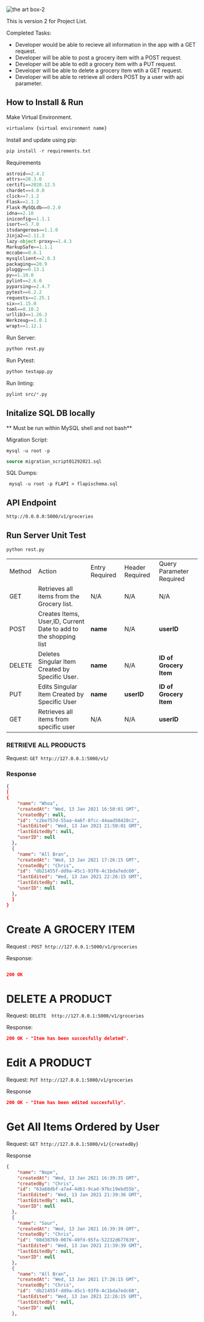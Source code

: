 
![the art box-2](https://user-images.githubusercontent.com/22153509/113756574-8fd66d00-96df-11eb-9d8b-66b3feffafc3.png)




This is version 2 for Project Lixt.

Completed Tasks:
- Developer would be able to recieve all information in the app with a GET request.
- Developer will be able to post a grocery item with a POST request.
- Developer will be able to edit a grocery item with a PUT request.
- Developer will be able to delete a grocery item wtih a GET request.
- Developer will be able to retrieve all orders POST by a user with api parameter.



## How to Install & Run

Make Virtual Environment.

```python
virtualenv {virtual environment name}
```

Install and update using pip:
```python
pip install -r requirements.txt
```
Requirements
```python
astroid==2.4.2
attrs==20.3.0
certifi==2020.12.5
chardet==4.0.0
click==7.1.2
Flask==1.1.2
Flask-MySQLdb==0.2.0
idna==2.10
iniconfig==1.1.1
isort==5.7.0
itsdangerous==1.1.0
Jinja2==2.11.3
lazy-object-proxy==1.4.3
MarkupSafe==1.1.1
mccabe==0.6.1
mysqlclient==2.0.3
packaging==20.9
pluggy==0.13.1
py==1.10.0
pylint==2.6.0
pyparsing==2.4.7
pytest==6.2.2
requests==2.25.1
six==1.15.0
toml==0.10.2
urllib3==1.26.3
Werkzeug==1.0.1
wrapt==1.12.1
```

Run Server:
```python
python rest.py
```
Run Pytest:
```python
python testapp.py
```
Run linting:
```bash
pylint src/*.py
```

## Initalize SQL DB locally

** Must be run within MySQL shell and not bash**

Migration Script:

```shell
mysql -u root -p
```

```SQL
source migration_script01292021.sql
```

SQL Dumps:

```shell
 mysql -u root -p FLAPI > flapischema.sql
```

## API Endpoint

```html
http://0.0.0.0:5000/v1/groceries

```

## Run Server Unit Test

```python
python rest.py
```

|        	|                                                                  	|                	|                 	|                          	|
|--------	|------------------------------------------------------------------	|----------------	|-----------------	|--------------------------	|
| Method 	| Action                                                           	| Entry Required 	| Header Required 	| Query Parameter Required 	|
| GET    	| Retrieves all items from the Grocery list.                       	| N/A            	| N/A             	| N/A                      	|
| POST   	| Creates Items, User,ID, Current Date to add to the shopping list 	| **name**           	| N/A             	| **userID**                  	|
| DELETE 	| Deletes Singular Item Created by Specific User.                  	|  **name**            	| N/A             	| **ID of Grocery Item**       	|
| PUT    	| Edits Singular Item Created by Specific User                     	|  **name**            	| **userID**          	| **ID of Grocery Item**       	|
| GET    	| Retrieves all items from specific user                           	| N/A            	| N/A             	| **userID**                 	|





### RETRIEVE ALL PRODUCTS

Request: `GET http://127.0.0.1:5000/v1/`

### Response

```json
{
[
{
    "name": "Whoa",
    "createdAt": "Wed, 13 Jan 2021 16:50:01 GMT",
    "createdBy": null,
    "id": "c2be757d-55aa-4a6f-8fcc-44aad50420c2",
    "lastEdited": "Wed, 13 Jan 2021 21:50:01 GMT",
    "lastEditedBy": null,
    "userID": null
  },
  {
    "name": "All Bran",
    "createdAt": "Wed, 13 Jan 2021 17:26:15 GMT",
    "createdBy": "Chris",
    "id": "db21455f-dd9a-45c1-93f0-4c1bda7edc60",
    "lastEdited": "Wed, 13 Jan 2021 22:26:15 GMT",
    "lastEditedBy": null,
    "userID": null
  },
  ]
}
```

# Create A  GROCERY ITEM

Request : `POST http://127.0.0.1:5000/v1/groceries`

Response:

```json

200 OK
```


# DELETE A PRODUCT

Request: `DELETE  http://127.0.0.1:5000/v1/groceries`

Response:

```json
200 OK - "Item has been succesfully deleted".
```

# Edit A PRODUCT

Request: `PUT http://127.0.0.1:5000/v1/groceries`

Response

```json
200 OK - "Item has been edited succesfully".


```

# Get All Items Ordered by User

Request: `GET http://127.0.0.1:5000/v1/{createdBy}`

Response

```json
{
    "name": "Nope",
    "createdAt": "Wed, 13 Jan 2021 16:39:35 GMT",
    "createdBy": "Chris",
    "id": "63a68dbf-a7a4-4d61-9cad-97bc19ebd55b",
    "lastEdited": "Wed, 13 Jan 2021 21:39:36 GMT",
    "lastEditedBy": null,
    "userID": null
  },
  {
    "name": "Sour",
    "createdAt": "Wed, 13 Jan 2021 16:39:39 GMT",
    "createdBy": "Chris",
    "id": "08d38769-0076-49fd-95fa-52232d677639",
    "lastEdited": "Wed, 13 Jan 2021 21:39:39 GMT",
    "lastEditedBy": null,
    "userID": null
  },
  {
    "name": "All Bran",
    "createdAt": "Wed, 13 Jan 2021 17:26:15 GMT",
    "createdBy": "Chris",
    "id": "db21455f-dd9a-45c1-93f0-4c1bda7edc60",
    "lastEdited": "Wed, 13 Jan 2021 22:26:15 GMT",
    "lastEditedBy": null,
    "userID": null
  },


```
